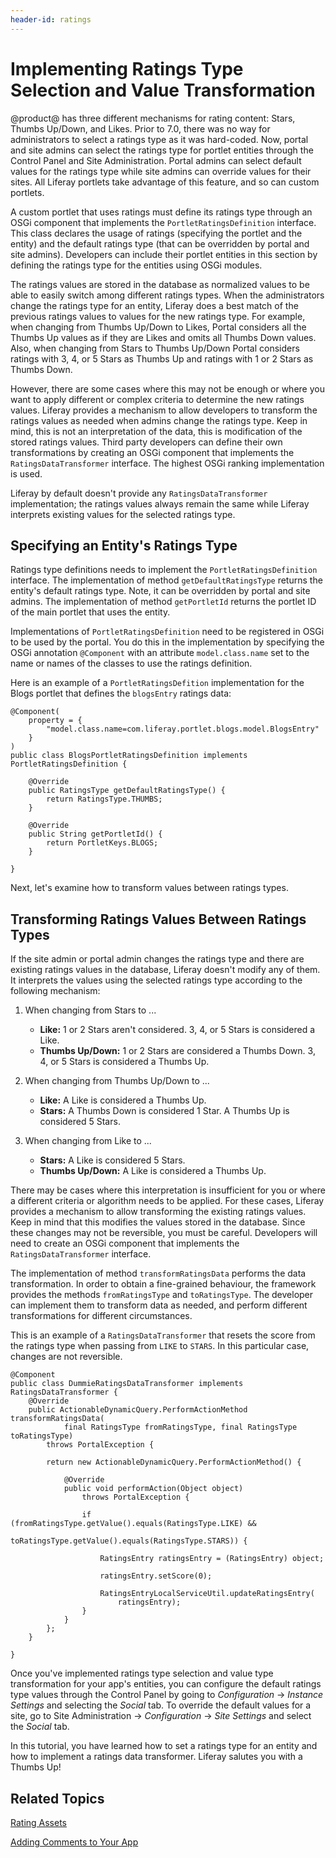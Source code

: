 ```yaml
---
header-id: ratings
---
```


# Implementing Ratings Type Selection and Value Transformation

@product@ has three different mechanisms for rating content: Stars, Thumbs
Up/Down, and Likes. Prior to 7.0, there was no way for administrators to select
a ratings type as it was hard-coded. Now, portal and site admins can select the
ratings type for portlet entities through the Control Panel and Site
Administration. Portal admins can select default values for the ratings type
while site admins can override values for their sites. All Liferay portlets take
advantage of this feature, and so can custom portlets.

A custom portlet that uses ratings must define its ratings type through an OSGi
component that implements the `PortletRatingsDefinition` interface. This class
declares the usage of ratings (specifying the portlet and the entity) and the
default ratings type (that can be overridden by portal and site admins).
Developers can include their portlet entities in this section by defining the
ratings type for the entities using OSGi modules.

The ratings values are stored in the database as normalized values to be able to
easily switch among different ratings types. When the administrators change the
ratings type for an entity, Liferay does a best match of the previous ratings
values to values for the new ratings type. For example, when changing from
Thumbs Up/Down to Likes, Portal considers all the Thumbs Up values as if they
are Likes and omits all Thumbs Down values. Also, when changing from Stars to
Thumbs Up/Down Portal considers ratings with 3, 4, or 5 Stars as Thumbs Up and
ratings with 1 or 2 Stars as Thumbs Down.

However, there are some cases where this may not be enough or where you want to
apply different or complex criteria to determine the new ratings values. Liferay
provides a mechanism to allow developers to transform the ratings values as
needed when admins change the ratings type. Keep in mind, this is not an
interpretation of the data, this is modification of the stored ratings values.
Third party developers can define their own transformations by creating an OSGi
component that implements the `RatingsDataTransformer` interface. The highest
OSGi ranking implementation is used.

Liferay by default doesn't provide any `RatingsDataTransformer` implementation;
the ratings values always remain the same while Liferay interprets existing
values for the selected ratings type.

## Specifying an Entity's Ratings Type

Ratings type definitions needs to implement the `PortletRatingsDefinition`
interface. The implementation of method `getDefaultRatingsType` returns the
entity's default ratings type. Note, it can be overridden by portal and site
admins. The implementation of method `getPortletId` returns the portlet ID of
the main portlet that uses the entity.

Implementations of `PortletRatingsDefinition` need to be registered in OSGi to
be used by the portal. You do this in the implementation by specifying the OSGi
annotation `@Component` with an attribute `model.class.name` set to the name or
names of the classes to use the ratings definition.

Here is an example of a `PortletRatingsDefition` implementation for the Blogs
portlet that defines the `blogsEntry` ratings data:

    @Component(
        property = {
            "model.class.name=com.liferay.portlet.blogs.model.BlogsEntry"
        }
    )
    public class BlogsPortletRatingsDefinition implements PortletRatingsDefinition {

        @Override
        public RatingsType getDefaultRatingsType() {
            return RatingsType.THUMBS;
        }

        @Override
        public String getPortletId() {
            return PortletKeys.BLOGS;
        }

    }

Next, let's examine how to transform values between ratings types. 

## Transforming Ratings Values Between Ratings Types

If the site admin or portal admin changes the ratings type and there are
existing ratings values in the database, Liferay doesn't modify any of them. It
interprets the values using the selected ratings type according to the
following mechanism:

1. When changing from Stars to ...
     - **Like:** 1 or 2 Stars aren't considered. 3, 4, or 5 Stars is
       considered a Like.
     - **Thumbs Up/Down:** 1 or 2 Stars are considered a Thumbs Down. 3, 4, or
       5 Stars is considered a Thumbs Up. 

2. When changing from Thumbs Up/Down to ...
    - **Like:** A Like is considered a Thumbs Up.
    - **Stars:** A Thumbs Down is considered 1 Star. A Thumbs Up is
      considered 5 Stars. 

3. When changing from Like to ...
	- **Stars:** A Like is considered 5 Stars.
	- **Thumbs Up/Down:** A Like is considered a Thumbs Up.

There may be cases where this interpretation is insufficient for you or where a
different criteria or algorithm needs to be applied. For these cases, Liferay
provides a mechanism to allow transforming the existing ratings values. Keep in
mind that this modifies the values stored in the database. Since these changes
may not be reversible, you must be careful. Developers will need to create an
OSGi component that implements the `RatingsDataTransformer` interface.

The implementation of method `transformRatingsData` performs the data
transformation. In order to obtain a fine-grained behaviour, the framework
provides the methods `fromRatingsType` and `toRatingsType`. The developer can
implement them to transform data as needed, and perform different
transformations for different circumstances.

This is an example of a `RatingsDataTransformer` that resets the score from
the ratings type when passing from `LIKE` to `STARS`. In this particular case,
changes are not reversible.

    @Component
    public class DummieRatingsDataTransformer implements RatingsDataTransformer {
        @Override
        public ActionableDynamicQuery.PerformActionMethod transformRatingsData(
                final RatingsType fromRatingsType, final RatingsType toRatingsType)
            throws PortalException {

            return new ActionableDynamicQuery.PerformActionMethod() {

                @Override
                public void performAction(Object object)
                    throws PortalException {

                    if (fromRatingsType.getValue().equals(RatingsType.LIKE) &&
                        toRatingsType.getValue().equals(RatingsType.STARS)) {

                        RatingsEntry ratingsEntry = (RatingsEntry) object;

                        ratingsEntry.setScore(0);

                        RatingsEntryLocalServiceUtil.updateRatingsEntry(
                            ratingsEntry);
                    }
                }
            };
        }
    
    }

Once you've implemented ratings type selection and value type transformation for 
your app's entities, you can configure the default ratings type values through 
the Control Panel by going to *Configuration* &rarr; *Instance Settings* and 
selecting the *Social* tab. To override the default values for a site, go to 
Site Administration &rarr; *Configuration* &rarr; *Site Settings* and select the 
*Social* tab. 

In this tutorial, you have learned how to set a ratings type for an entity and 
how to implement a ratings data transformer. Liferay salutes you with a Thumbs 
Up! 

## Related Topics

[Rating Assets](/docs/7-0/tutorials/-/knowledge_base/t/rating-assets)

[Adding Comments to Your App](/docs/7-0/tutorials/-/knowledge_base/t/adding-comments-to-your-app)

